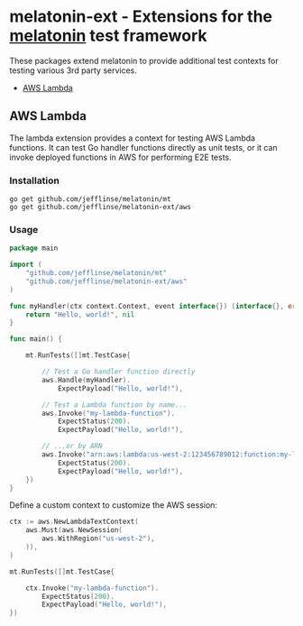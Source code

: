 # melatonin-ext - Extensions for the [melatonin](https://github.com/jefflinse/melatonin) test framework

These packages extend melatonin to provide additional test contexts for testing various 3rd party services.

- [AWS Lambda](#aws-lambda)

## AWS Lambda

The lambda extension provides a context for testing AWS Lambda functions. It can test Go handler functions directly as unit tests, or it can invoke deployed functions in AWS for performing E2E tests.

### Installation

    go get github.com/jefflinse/melatonin/mt
    go get github.com/jefflinse/melatonin-ext/aws

### Usage

```go
package main

import (
    "github.com/jefflinse/melatonin/mt"
    "github.com/jefflinse/melatonin-ext/aws"
)

func myHandler(ctx context.Context, event interface{}) (interface{}, error) {
    return "Hello, world!", nil
}

func main() {

    mt.RunTests([]mt.TestCase{

        // Test a Go handler function directly
        aws.Handle(myHandler).
            ExpectPayload("Hello, world!"),

        // Test a Lambda function by name...
        aws.Invoke("my-lambda-function").
            ExpectStatus(200).
            ExpectPayload("Hello, world!"),

        // ...or by ARN
        aws.Invoke("arn:aws:lambda:us-west-2:123456789012:function:my-lambda-function").
            ExpectStatus(200).
            ExpectPayload("Hello, world!"),
    })
}
```

Define a custom context to customize the AWS session:

```go
ctx := aws.NewLambdaTextContext(
    aws.Must(aws.NewSession(
        aws.WithRegion("us-west-2"),
    )),
)

mt.RunTests([]mt.TestCase{

    ctx.Invoke("my-lambda-function").
        ExpectStatus(200).
        ExpectPayload("Hello, world!"),
})
```

